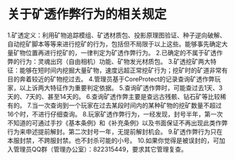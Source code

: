 # 关于矿透作弊行为的相关规定

1.矿透定义：利用矿物追踪模组、矿透材质包、投影原理图验证、种子逆向破解、自动挖矿脚本等等来进行挖矿的行为，包括但不局限于以上这些。能够事先确定大量矿物位置再进行挖矿的，一律判定为矿透作弊行为。
2.已确定的不属于矿透作弊的行为：灵魂出窍（自由相机）功能、矿物发光材质包。
3.矿透挖矿两大特征：能够在短时间内挖掘大量矿物，速度远超正常挖矿行为；挖矿时的矿道非常有目的奔着较近的矿物挖过去。
4.管理员基于CoreProtect的记录查询矿透作弊玩家，以上诉两大特征作为重要判定依据。
5.查询矿透作弊时，可能查过去1天、3天的、7天的、甚至14天的。
6.查询矿透作弊主要是查远古残骸、钻石矿等比较稀有的。
7.当一次查询到一个玩家在过去某段时间内的某种矿物的挖矿数量不超过16个时，不进行仔细查询。
8.玩家矿透作弊行为，一经发现，封号半年，第一次不知道的可通过手抄《基本条例》和《补充条例》以及书面保证不再出现此类作弊行为来申述提前解封。第二次封号一年，无提前解封机会。
9.矿透作弊行为只在本服封禁，不跨服封禁。也不封杀可能的小号。
10.如果你觉得是被误封的，可加入管理员QQ群（管理办公室）：822315449，要求其它管理复查。
